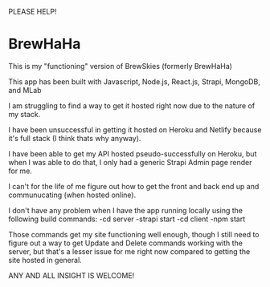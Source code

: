 PLEASE HELP!
# BrewHaHa
This is my "functioning" version of BrewSkies (formerly BrewHaHa)

This app has been built with Javascript, Node.js, React.js, Strapi, MongoDB, and MLab

I am struggling to find a way to get it hosted right now due to the nature of my stack. 

I have been unsuccessful in getting it hosted on Heroku and Netlify because it's full stack (I think thats why anyway).

I have been able to get my API hosted pseudo-successfully on Heroku, but when I was able to do that,
I only had a generic Strapi Admin page render for me.

I can't for the life of me figure out how to get the front and back end up and communucating (when hosted online).

I don't have any problem when I have the app running locally using the following build commands:
-cd server
-strapi start
-cd client
-npm start

Those commands get my site functioning well enough, though I still need to figure out
a way to get Update and Delete commands working with the server, but that's a lesser issue for me right now
compared to getting the site hosted in general.

ANY AND ALL INSIGHT IS WELCOME!
